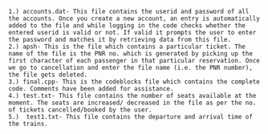     1.) accounts.dat- This file contains the userid and password of all the accounts. Once you create a new account, an entry is automatically added to the file and while logging in the code checks whether the entered userid is valid or not. If valid it prompts the user to enter the password and matches it by retrieving data from this file.
    2.) apsh- This is the file which contains a particular ticket. The name of the file is the PNR no. which is generated by picking up the first character of each passenger in that particular reservation. Once we go to cancellation and enter the file name (i.e. the PNR number), the file gets deleted.
    3.) final.cpp- This is the codeblocks file which contains the complete code. Comments have been added for assistance.
    4.) test.txt- This file contains the number of seats available at the moment. The seats are increased/ decreased in the file as per the no. of tickets cancelled/booked by the user.
    5.)  test1.txt- This file contains the departure and arrival time of the trains.
